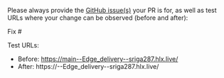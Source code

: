 Please always provide the [GitHub issue(s)](../issues) your PR is for, as well as test URLs where your change can be observed (before and after):

Fix #<gh-issue-id>

Test URLs:
- Before: https://main--Edge_delivery--sriga287.hlx.live/
- After: https://<branch>--Edge_delivery--sriga287.hlx.live/
